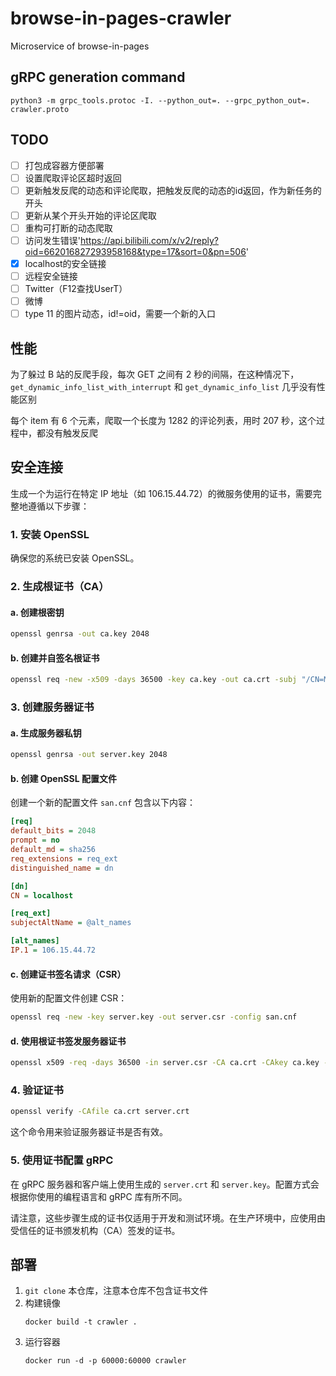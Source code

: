 # browse-in-pages-crawler
Microservice of browse-in-pages

## gRPC generation command
```commandline
python3 -m grpc_tools.protoc -I. --python_out=. --grpc_python_out=. crawler.proto
```

## TODO
- [ ] 打包成容器方便部署
- [ ] 设置爬取评论区超时返回
- [ ] 更新触发反爬的动态和评论爬取，把触发反爬的动态的id返回，作为新任务的开头
- [ ] 更新从某个开头开始的评论区爬取
- [ ] 重构可打断的动态爬取
- [ ] 访问发生错误'https://api.bilibili.com/x/v2/reply?oid=662016827293958168&type=17&sort=0&pn=506'
- [x] localhost的安全链接
- [ ] 远程安全链接
- [ ] Twitter（F12查找UserT）
- [ ] 微博
- [ ] type 11 的图片动态，id!=oid，需要一个新的入口

## 性能
为了躲过 B 站的反爬手段，每次 GET 之间有 2 秒的间隔，在这种情况下，`get_dynamic_info_list_with_interrupt` 和 `get_dynamic_info_list` 几乎没有性能区别

每个 item 有 6 个元素，爬取一个长度为 1282 的评论列表，用时 207 秒，这个过程中，都没有触发反爬

## 安全连接
生成一个为运行在特定 IP 地址（如 106.15.44.72）的微服务使用的证书，需要完整地遵循以下步骤：

### 1. 安装 OpenSSL

确保您的系统已安装 OpenSSL。

### 2. 生成根证书（CA）

#### a. 创建根密钥

```bash
openssl genrsa -out ca.key 2048
```

#### b. 创建并自签名根证书

```bash
openssl req -new -x509 -days 36500 -key ca.key -out ca.crt -subj "/CN=My Root CA"
```

### 3. 创建服务器证书

#### a. 生成服务器私钥

```bash
openssl genrsa -out server.key 2048
```

#### b. 创建 OpenSSL 配置文件

创建一个新的配置文件 `san.cnf` 包含以下内容：

```ini
[req]
default_bits = 2048
prompt = no
default_md = sha256
req_extensions = req_ext
distinguished_name = dn

[dn]
CN = localhost

[req_ext]
subjectAltName = @alt_names

[alt_names]
IP.1 = 106.15.44.72
```

#### c. 创建证书签名请求（CSR）

使用新的配置文件创建 CSR：

```bash
openssl req -new -key server.key -out server.csr -config san.cnf
```

#### d. 使用根证书签发服务器证书

```bash
openssl x509 -req -days 36500 -in server.csr -CA ca.crt -CAkey ca.key -set_serial 01 -out server.crt -extensions req_ext -extfile san.cnf
```

### 4. 验证证书

```bash
openssl verify -CAfile ca.crt server.crt
```

这个命令用来验证服务器证书是否有效。

### 5. 使用证书配置 gRPC

在 gRPC 服务器和客户端上使用生成的 `server.crt` 和 `server.key`。配置方式会根据你使用的编程语言和 gRPC 库有所不同。

请注意，这些步骤生成的证书仅适用于开发和测试环境。在生产环境中，应使用由受信任的证书颁发机构（CA）签发的证书。
## 部署
1. `git clone` 本仓库，注意本仓库不包含证书文件
2. 构建镜像
    ```commandline
    docker build -t crawler .
    ```
3. 运行容器
    ```commandline
    docker run -d -p 60000:60000 crawler
    ```

